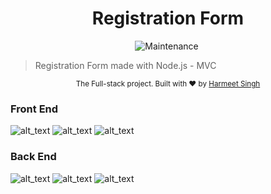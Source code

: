 <h1 align="center"> Registration Form </h1>
<p align="center">
  <img alt="Maintenance" src="https://img.shields.io/badge/Maintained%3F-yes-03B0E8.svg" target="_blank" />
  <img alt="" src="https://img.shields.io/github/repo-size/Honey-10/Registration_Form?color=03B0E8" />
</p>

> Registration Form made with Node.js - MVC

<div align="center">
  <sub>The Full-stack project. Built with ❤︎ by
    <a href="https://github.com/Honey-10">Harmeet Singh</a>
    
  </sub>
</div>

### Front End
![alt_text](https://i.imgur.com/b51lGQH.png)
![alt_text](./2875971f-ff9d-4783-9612-ac6dcf553a90.gif)
![alt_text](https://i.imgur.com/heKgJ3z.png)

### Back End
![alt_text](https://i.imgur.com/xyd2NId.png)
![alt_text](https://i.imgur.com/haMS7hx.png)
![alt_text](https://i.imgur.com/eh3oGWy.png?1)



